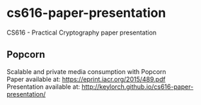 # cs616-paper-presentation
CS616 - Practical Cryptography paper presentation <br/>
## Popcorn
Scalable and private media consumption with Popcorn <br/>
Paper available at: https://eprint.iacr.org/2015/489.pdf  <br/>
Presentation available at: http://keylorch.github.io/cs616-paper-presentation/ 
